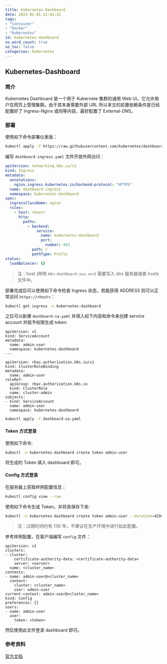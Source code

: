```yaml
---
title: Kubernetes-Dashboard
date: 2023-02-01 21:41:32
tags:
- "Container"
- "Docker"
- "Kubernetes"
id: kubernetes-dashboard
no_word_count: true
no_toc: false
categories: Kubernetes
---
```


## Kubernetes-Dashboard

### 简介

Kubernetes Dashboard 是一个用于 Kubernete 集群的通用 Web UI。它允许用户在网页上管理集群。由于其本身需要外部 URL 所以本文的前置依赖条件是已经配置好了 Ingress-Nginx 或同等内容，最好配置了 External-DNS。

### 部署

使用如下命令部署仪表版：

```bash
kubectl apply -f https://raw.githubusercontent.com/kubernetes/dashboard/v2.7.0/aio/deploy/recommended.yaml
```

编写 `dashboard-ingress.yaml` 文件开放外网访问：

```yaml
apiVersion: networking.k8s.io/v1
kind: Ingress
metadata:
  annotations:
    nginx.ingress.kubernetes.io/backend-protocol: "HTTPS"
  name: dashboard-ingress
  namespace: kubernetes-dashboard
spec:
  ingressClassName: nginx
  rules:
    - host: <host>
      http:
        paths:
          - backend:
              service:
                name: kubernetes-dashboard
                port:
                  number: 443
            path: /
            pathType: Prefix
status:
  loadBalancer: {}
```

> 注：host (样例 `k8s-dashboard.xxx.xxx`) 需要写入 dns 服务器或者 hosts 文件中。

部署完成后可以使用如下命令检查 Ingress 状态，若能获得 ADDRESS 则可以正常访问 `https://<host>`：

```bash
kubectl get ingress -n kubernetes-dashboard
```

之后可以新建 `dashboard-sa.yaml` 并填入如下内容和命令来创建 service account 并赋予权限生成 token:

```text
apiVersion: v1
kind: ServiceAccount
metadata:
  name: admin-user
  namespace: kubernetes-dashboard
---

apiVersion: rbac.authorization.k8s.io/v1
kind: ClusterRoleBinding
metadata:
  name: admin-user
roleRef:
  apiGroup: rbac.authorization.k8s.io
  kind: ClusterRole
  name: cluster-admin
subjects:
- kind: ServiceAccount
  name: admin-user
  namespace: kubernetes-dashboard
```

```bash
kubectl apply -f dashboard-sa.yaml
```

#### Token 方式登录

使用如下命令:

```bash
kubectl -n kubernetes-dashboard create token admin-user
```

将生成的 Token 填入 dashboard 即可。

#### Config 方式登录

在服务器上获取样例配置信息：

```bash
kubectl config view --raw
```

使用如下命令生成 Token，并将其保存下来:

```bash
kubectl -n kubernetes-dashboard create token admin-user --duration=4294967296s
```

> 注：过期时间约有 136 年，不建议在生产环境中进行如此配置。

参考样例配置，在客户端编写 `config` 文件：

```text
apiVersion: v1
clusters:
- cluster:
    certificate-authority-data: <certificate-authority-data>
    server: <server>
  name: <cluster_name>
contexts:
- name: admin-user@<cluster_name>
  context:
    cluster: <cluster_name>
    user: admin-user
current-context: admin-user@<cluster_name>
kind: Config
preferences: {}
users:
- name: admin-user
  user:
    token: <token>
```

然后使用此文件登录 dashboard 即可。

### 参考资料

[官方文档](https://github.com/kubernetes/dashboard)

